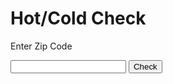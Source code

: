 
<html>
<title>HTML Tutorial</title>
<body>

<h1>Hot/Cold Check</h1>
<p>Enter Zip Code</p>


<input type="number" id="zipCode" onkeypress="checkEnter(event)">
<button id="checkButton" onClick="checkInput()">Check</button>
<br>
<H1 id="result"></H1>
<H1 id="upgrade"></H1>
<script>
function checkEnter(ev){
	if(ev.keyCode==13){
		checkInput();
		document.getElementById("zipCode").select();
		}
	}

function checkInput(){
var hot = false;
var toInt = 0;
var infoText = "";
toInt = document.getElementById("zipCode").value;
document.getElementById("zipCode").select();

if(toInt<10000 || toInt>99999)
	{
		alert("Invalid Input");
		hot = false;
                infoText = "Invalid Input";
	}

else if ((toInt >= 37300 && toInt <= 37999)
                || (toInt >= 28700 && toInt <= 28999)
                || (toInt >= 30100 && toInt < 30200)
                || (toInt >= 30700 && toInt < 30800)
                || (toInt >= 24200 && toInt < 24400)
//Arkansas
                || (toInt >= 71600 && toInt <= 71999)
                || (toInt >= 72002 && toInt <= 72004)
                || (toInt >= 72006 && toInt <= 72013)
                || (toInt >= 72015 && toInt <= 72020)
                || (toInt >= 72022 && toInt <= 72024)
                || (toInt >= 72026 && toInt <= 72028)
                || (toInt >= 72030 && toInt <= 72035)
                || (toInt >= 72037 && toInt <= 72042)
                || (toInt >= 72045 && toInt <= 72048)
                || (toInt >= 72052 && toInt <= 72061)
                || (toInt >= 72064 && toInt <= 72068)
                || (toInt >= 72070 && toInt <= 72073)
                || (toInt >= 72076 && toInt <= 72079)
                || (toInt >= 72081 && toInt <= 72087)
                || (toInt >= 72089 && toInt <= 72099)
                || (toInt >= 72102 && toInt <= 72107)
                || (toInt == 72111)
                || (toInt >= 72113 && toInt <= 72122)
                || (toInt == 72124)
                || (toInt >= 72126 && toInt <= 72129)
                || (toInt >= 72131 && toInt <= 72152)
                || (toInt >= 72157 && toInt <= 72164)
                || (toInt >= 72166 && toInt <= 72168)
                || (toInt >= 72170 && toInt <= 72199)
                || (toInt >= 72200 && toInt <= 72299)
                || (toInt == 72530)
                || (toInt == 72543)
                || (toInt >= 72545 && toInt <= 72546)
                || (toInt == 72581))
            {
                hot = true;
                infoText = "Hot: Knoxville";
            }
//Whites Creek TN
            else if ((toInt >= 37000 && toInt <= 37299)
                || (toInt >= 38000 && toInt <= 38599)
                || (toInt >= 35000 && toInt <= 35999)
                || (toInt == 36024 || toInt == 36026 || toInt == 36080)
                || (toInt == 36251 || toInt == 36255 || toInt == 36256 || toInt == 36267 || toInt == 36276)
                || (toInt == 36744 || toInt == 36776)
                || (toInt >= 73000 && toInt <= 74999))
            {
                hot = true;
                infoText = "Hot: Whites Creek";
            }
//Charleston WV
            else if ((toInt >= 24700 && toInt <= 25399)
                || (toInt >= 25500 && toInt <= 26699)
                || (toInt >= 26800 && toInt <= 26899))
            {
                hot = true;
                infoText = "Hot: WV";
            }
//Columbus OH
            else if ((toInt >= 43000 && toInt <= 43008) || (toInt >= 43011 && toInt <= 43028)
                || (toInt >= 43030 && toInt <= 43043) || (toInt >= 43045 && toInt <= 43046)
                || (toInt >= 43048 && toInt <= 43059) || (toInt >= 43061 && toInt <= 43069)
                || (toInt == 43071) || (toInt >= 43073 && toInt <= 43077)
                || (toInt >= 43079 && toInt <= 43082) || (toInt == 43085)
                || (toInt >= 43102 && toInt <= 43103) || (toInt == 43105)
                || (toInt >= 43107 && toInt <= 43112) || (toInt >= 43116 && toInt <= 43120)
                || (toInt >= 43122 && toInt <= 43127) || (toInt >= 43129 && toInt <= 43134)
                || (toInt >= 43136 && toInt <= 43139) || (toInt >= 43143 && toInt <= 43144)
                || (toInt >= 43146 && toInt <= 43150) || (toInt == 43155)
                || (toInt >= 43157 && toInt <= 43159) || (toInt >= 43161 && toInt <= 43163)
                || (toInt >= 43165 && toInt <= 43199)
                || (toInt >= 43200 && toInt <= 43299)
                || (toInt >= 43300 && toInt <= 43310) || (toInt >= 43312 && toInt <= 43317)
                || (toInt >= 43320 && toInt <= 43335) || (toInt >= 43337 && toInt <= 43342)
                || (toInt >= 43344 && toInt <= 43356) || (toInt >= 43358 && toInt <= 43359)
                || (toInt >= 43400 && toInt <= 44999) || (toInt >= 45700 && toInt <= 45899)
                || (toInt == 45622) || (toInt == 45651) || (toInt == 45654) || (toInt == 45695) || (toInt == 45698))
            {
                hot = true;
                infoText = "Hot: Columbus";
            }
//Indianapolis IN
            else if ((toInt >= 46000 && toInt <= 47999) || (toInt >= 60900 && toInt <= 60999)
                || (toInt >= 61800 && toInt <= 61999) || (toInt >= 62500 && toInt <= 62599)
                || (toInt >= 62400 && toInt <= 62499
                && toInt != 62411 && toInt != 62412 && toInt != 62418
                && toInt != 62426 && toInt != 62443 && toInt != 62458 && toInt != 62471)
                || (toInt == 62806) || (toInt == 62809) || (toInt == 62811) || (toInt == 62815)
                || (toInt == 62818) || (toInt == 62820) || (toInt == 62823) || (toInt == 62824)
                || (toInt == 62827) || (toInt == 62833) || (toInt == 62837) || (toInt == 62839)
                || (toInt == 62842) || (toInt == 62843) || (toInt == 62844) || (toInt == 62850)
                || (toInt == 62852) || (toInt == 62855) || (toInt == 62858) || (toInt == 62862)
                || (toInt == 62863) || (toInt == 62868) || (toInt == 62878) || (toInt == 62879)
                || (toInt == 62887))
            {
                hot = true;
                infoText = "Hot: Indianapolis";
            }
 //CCHIL IL
            else if ((toInt >= 83200 && toInt <= 83899) || (toInt >= 97000 && toInt <= 97999)
                || (toInt >= 98000 && toInt <= 99499) || (toInt >= 93600 && toInt <= 96199))
            {
                hot = true;
                infoText = "Hot: CCHIL";
            }
//Paducah KY
            else if ((toInt >= 42000 && toInt <= 42099))
            {
                hot = true;
                infoText = "Hot: Paducah";
            }
            else
            {
                hot = false;
                infoText = "Cold (Check for Next Day)";
            }
//updates for and new colds
            if(toInt >=25700  && toInt<=25799 || toInt >= 47100 && toInt <= 47199)
            {
                hot = false;
		infoText = "Cold (Check for Next Day)";
            }
	

if (hot&&(
            (toInt>=37001&&toInt<=37011)|| (toInt >= 37013 && toInt <= 37058)
            || (toInt >= 37060 && toInt <= 37094) || (toInt >= 37096 && toInt <= 37099)
            || (toInt >= 37101 && toInt <= 37109) || (toInt >= 37112 && toInt <= 37165)
            || (toInt >= 37167 && toInt <= 37199)             
            || (toInt >= 37200 && toInt <= 37299)
            || (toInt == 37301) || (toInt == 37305) || (toInt == 37306) || (toInt == 37318) 
            || (toInt == 37319) || (toInt == 37324) || (toInt == 37328) || (toInt == 37330)
            || (toInt == 37334) || (toInt == 37335) || (toInt == 37342) || (toInt == 37301)
            || (toInt >= 37344 && toInt <= 37346) || (toInt == 37348) || (toInt == 37349)
            || (toInt == 37352) || (toInt == 37355) || (toInt >= 37357 && toInt <= 37360)
            || (toInt == 37366) || (toInt == 37382) || (toInt >= 37388 && toInt <= 37390)
            || (toInt >= 37392 && toInt <= 37395) || (toInt >= 37398 && toInt <= 37399)
            || (toInt == 37705) || (toInt == 37707) || (toInt == 37709) || (toInt == 37714)
            || (toInt == 37715) || (toInt == 37721) || (toInt == 37724) || (toInt == 37725)
            || (toInt == 37729) || (toInt == 37730) || (toInt == 37738) || (toInt == 37752)
            || (toInt == 37754) || (toInt == 37757) || (toInt == 37760) || (toInt == 37762)
            || (toInt == 37764) || (toInt == 37766) || (toInt == 37769) || (toInt == 37773)
            || (toInt == 37779)
            || (toInt == 37806) || (toInt == 37807) || (toInt == 37819) || (toInt == 37820) 
            || (toInt == 37824) || (toInt == 37825) || (toInt == 37828)
            || (toInt >= 37847 && toInt <= 37849) || (toInt == 37851) || (toInt >= 37861 && toInt <= 37868)
            || (toInt == 37870) || (toInt == 37871) || (toInt == 37876) || (toInt == 37879)
            || (toInt == 37888)
            || (toInt >= 37900 && toInt <= 37999)
            || (toInt == 38201) || (toInt >= 38221 && toInt <= 38226) || (toInt == 38229) || (toInt == 38231)
            || (toInt >= 38236 && toInt <= 38238) || (toInt == 38241) || (toInt == 38242) || (toInt == 38251)
            || (toInt == 38255) || (toInt == 38256) || (toInt == 38257)
            || (toInt == 38317) || (toInt == 38318) || (toInt == 38320) || (toInt == 38324) 
            || (toInt == 38333) || (toInt == 38341) || (toInt == 38342) || (toInt == 38344) 
            || (toInt == 38387) || (toInt == 38390)
            || (toInt == 38401) || (toInt == 38402) || (toInt == 38451) || (toInt == 38454)
            || (toInt == 38461) || (toInt == 38462) || (toInt == 38474) || (toInt == 38476)
            || (toInt == 38482) || (toInt == 38487) || (toInt == 38488)
            || (toInt >= 38501 && toInt <= 38503) || (toInt == 38505) || (toInt == 38506)
            || (toInt >= 38541 && toInt <= 38545) || (toInt >= 38547 && toInt <= 38549)
            || (toInt == 38551) || (toInt == 38552) || (toInt == 38554) || (toInt == 38560)
            || (toInt == 38562) || (toInt == 38563) || (toInt == 38564)
            || (toInt >= 38567 && toInt <= 38570) || (toInt == 38573) || (toInt == 38575) || (toInt == 38577)
            || (toInt == 38580) || (toInt == 38582) || (toInt == 38588) || (toInt == 38589)
            || (toInt == 43002) || (toInt == 43004) || (toInt == 43007) || (toInt == 43016)
            || (toInt == 43017) || (toInt == 43021) || (toInt == 43026) || (toInt == 43035)
            || (toInt == 43036) || (toInt == 43040) || (toInt == 43041) || (toInt == 43045)
            || (toInt == 43054) || (toInt == 43061) || (toInt == 43064) || (toInt == 43065)
            || (toInt == 43067) || (toInt == 43068) || (toInt == 43069) || (toInt == 43073)
            || (toInt == 43074) || (toInt == 43077) || (toInt == 43081) || (toInt == 43082)
            || (toInt == 43085) || (toInt == 43086)
            || (toInt == 43103) || (toInt == 43109) || (toInt == 43110) || (toInt == 43116)
            || (toInt == 43117) || (toInt == 43119) || (toInt == 43123) || (toInt == 43125)
            || (toInt == 43126) || (toInt == 43136) || (toInt == 43137) || (toInt == 43143)
            || (toInt == 43146) || (toInt == 43147) || (toInt == 43162) || (toInt == 43194)
            || (toInt == 43195) || (toInt == 43199)
            || (toInt >= 43200 && toInt <= 43299)
            || (toInt == 43310) || (toInt == 43316) || (toInt == 43324) || (toInt == 43331)
            || (toInt == 43333) || (toInt == 43346) || (toInt == 43347) || (toInt == 43348)
            || (toInt == 43413) || (toInt == 43437) || (toInt == 43457) || (toInt == 43466)
            || (toInt == 43467)
            || (toInt == 43516) || (toInt == 43529)
            || (toInt == 44802) || (toInt == 44804) || (toInt == 44817) || (toInt == 44830)
            || (toInt == 44844) || (toInt == 44853)
            || (toInt == 45801) || (toInt == 45802) || (toInt >= 45804 && toInt <= 45810)
            || (toInt == 45812) || (toInt >= 45814 && toInt <= 45817) || (toInt == 45819) || (toInt == 45820)
            || (toInt == 45822) || (toInt >= 45826 && toInt <= 45828) || (toInt == 45830) || (toInt == 45832)
            || (toInt == 45833) || (toInt == 45835) || (toInt == 45836) || (toInt >= 45838 && toInt <= 45841)
            || (toInt >= 45843 && toInt <= 45846) || (toInt >= 45848 && toInt <= 45851) || (toInt == 45853)
            || (toInt == 45854) || (toInt == 45856) || (toInt >= 45858 && toInt <= 45860)
            || (toInt >= 45862 && toInt <= 45873)
            || (toInt >= 46000 && toInt <= 46299)
            || (toInt == 46702) || (toInt == 46704) || (toInt == 46711) || (toInt == 46713) 
            || (toInt == 46714) || (toInt == 46723) || (toInt == 46725) || (toInt == 46731) 
            || (toInt == 46733) || (toInt == 46740) || (toInt == 46741) || (toInt == 46743)
            || (toInt == 46745) || (toInt == 46748) || (toInt == 46750) || (toInt == 46759)
            || (toInt == 46764) || (toInt == 46765) || (toInt == 46766) || (toInt == 46769)
            || (toInt == 46770) || (toInt == 46772) || (toInt == 46773) || (toInt == 46774)
            || (toInt == 46777) || (toInt == 46778) || (toInt == 46780) || (toInt == 46781)
            || (toInt == 46782) || (toInt == 46783) || (toInt == 46787) || (toInt == 46791)
            || (toInt == 46792) || (toInt == 46797)
            || (toInt >= 46800 && toInt <= 46899)
            || (toInt >= 46900 && toInt <= 46909) || (toInt == 46911) || (toInt >= 46913 && toInt <= 46920)
            || (toInt >= 46923 && toInt <= 46927) || (toInt >= 46929 && toInt <= 46932) || (toInt == 46936)
            || (toInt == 46937) || (toInt == 46942) || (toInt >= 46947 && toInt <= 46950) || (toInt == 46958)
            || (toInt == 46959) || (toInt == 46961) || (toInt == 46965) || (toInt == 46966) || (toInt == 46967)
            || (toInt >= 46970 && toInt <= 46973) || (toInt == 46977) || (toInt == 46978) || (toInt == 46979)
            || (toInt == 46988) || (toInt == 46994) || (toInt == 46995) || (toInt == 46998) || (toInt == 46999)
            || (toInt >= 47000 && toInt <= 47499)
            || (toInt >= 47501 && toInt <= 47512) || (toInt >= 47516 && toInt <= 47519)
            || (toInt == 47522) || (toInt == 47524) || (toInt == 47526) || (toInt == 47528) 
            || (toInt == 47529) || (toInt == 47530) || (toInt == 47533) || (toInt == 47534)
            || (toInt == 47535) || (toInt == 47538) || (toInt == 47539) || (toInt == 47540)
            || (toInt == 47543) || (toInt == 47544) || (toInt == 47548) || (toInt == 47553)
            || (toInt == 47554) || (toInt == 47555) || (toInt >= 47557 && toInt <= 47563)
            || (toInt >= 47565 && toInt <= 47573) || (toInt == 47578) || (toInt == 47581)
            || (toInt == 47582) || (toInt == 47583) || (toInt == 47587) || (toInt == 47589)
            || (toInt >= 47591&& toInt <= 47597)
            || (toInt >= 47600 && toInt <= 47999)
            || (toInt == 60918) || (toInt == 60924) || (toInt == 60926) || (toInt == 60932)
            || (toInt == 60933) || (toInt == 60936) || (toInt == 60939) || (toInt == 60942)
            || (toInt == 60948) || (toInt == 60949) || (toInt == 60952) || (toInt == 60953)
            || (toInt == 60957) || (toInt == 60960) || (toInt == 60962) || (toInt == 60963)
            || (toInt == 60967) || (toInt == 60973)
            || (toInt == 61801) || (toInt == 61802) || (toInt == 61803)
            || (toInt >= 61810 && toInt <= 61818) || (toInt >= 61820 && toInt <= 61822)
            || (toInt >= 61824 && toInt <= 61826) || (toInt >= 61830 && toInt <= 61834)
            || (toInt >= 61839 && toInt <= 61859) || (toInt >= 61862 && toInt <= 61866)
            || (toInt >= 61870 && toInt <= 61878) || (toInt == 61880) || (toInt == 61882)
            || (toInt == 61883) || (toInt == 61884)
            || (toInt == 61919) || (toInt == 61924) || (toInt == 61932) || (toInt == 61940) 
            || (toInt == 61941) || (toInt == 61942) || (toInt == 61953) || (toInt == 61956)
            || (toInt == 62410) || (toInt == 62411) || (toInt == 62413) || (toInt == 62417)
            || (toInt == 62418) || (toInt == 62419) || (toInt == 62421) || (toInt == 62425)
            || (toInt == 62426) || (toInt == 62427) || (toInt == 62432) || (toInt == 62433)
            || (toInt == 62434) || (toInt == 62439) || (toInt == 62443) || (toInt == 62446)
            || (toInt == 62448) || (toInt == 62449) || (toInt == 62450) || (toInt == 62451)
            || (toInt == 62452) || (toInt == 62454) || (toInt == 62458) || (toInt == 62459)
            || (toInt == 62460) || (toInt == 62464) || (toInt == 62466) || (toInt == 62471)
            || (toInt == 62475) || (toInt == 62476) || (toInt == 62477) || (toInt == 62478)
            || (toInt == 62480) || (toInt == 62481)
            || (toInt >= 62800 && toInt <= 62899)
              )
            )
        {
            document.getElementById("upgrade").innerHTML = "Upgrade: Yes";
        }
        else
        {
            document.getElementById("upgrade").innerHTML = "Upgrade: No";
        }
	

document.getElementById("result").innerHTML = toInt + ": " + infoText;
if(hot){document.getElementById("result").sytle.color="red";}
}
</script>
</body>
</html>
